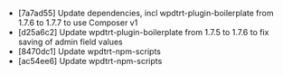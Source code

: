 * [7a7ad55] Update dependencies, incl wpdtrt-plugin-boilerplate from 1.7.6 to 1.7.7 to use Composer v1
* [d25a6c2] Update wpdtrt-plugin-boilerplate from 1.7.5 to 1.7.6 to fix saving of admin field values
* [8470dc1] Update wpdtrt-npm-scripts
* [ac54ee6] Update wpdtrt-npm-scripts
